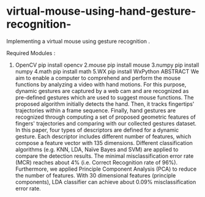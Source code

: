 # virtual-mouse-using-hand-gesture-recognition-
Implementing a virtual mouse using gesture recognition .

Required Modules :

1. OpenCV
  pip install opencv
2.mouse
  pip install mouse
3.numpy
  pip install numpy
4.math
  pip install math
5.WX
  pip install WxPython
ABSTRACT
We aim to enable a computer to comprehend and perform the mouse functions by analyzing a video with hand motions. For this purpose, dynamic gestures are captured by a web cam and are recognized as pre-defined gestures which are used to suggest mouse functions. The proposed algorithm initially detects the hand. Then, it tracks fingertips' trajectories within a frame sequence. Finally, hand gestures are recognized through computing a set of proposed geometric features of fingers' trajectories and comparing with our collected gestures dataset. In this paper, four types of descriptors are defined for a dynamic gesture. Each descriptor includes different number of features, which compose a feature vector with 135 dimensions. Different classification algorithms (e.g. KNN, LDA, Naïve Bayes and SVM) are applied to compare the detection results. The minimal misclassification error rate (MCR) reaches about 4% (i.e. Correct Recognition rate of 96%). Furthermore, we applied Principle Component Analysis (PCA) to reduce the number of features. With 30 dimensional features (principle components), LDA classifier can achieve about 0.09% misclassification error rate.
